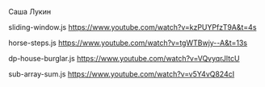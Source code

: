 Саша Лукин

sliding-window.js
https://www.youtube.com/watch?v=kzPUYPfzT9A&t=4s

horse-steps.js
https://www.youtube.com/watch?v=tgWTBwjy--A&t=13s

dp-house-burglar.js
https://www.youtube.com/watch?v=VQvyqrJltcU

sub-array-sum.js
https://www.youtube.com/watch?v=v5Y4vQ824cI